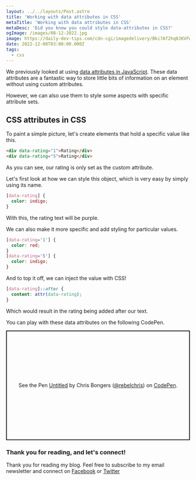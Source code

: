 ```yaml
---
layout: ../../layouts/Post.astro
title: 'Working with data attributes in CSS'
metaTitle: 'Working with data attributes in CSS'
metaDesc: 'Did you know you could style data-attributes in CSS?'
ogImage: /images/08-12-2022.jpg
image: https://daily-dev-tips.com/cdn-cgi/imagedelivery/Bki7Af2hq0JKVFw1XYYMQg/2bd97812-e404-4355-4e1a-e3e64d9f4400
date: 2022-12-08T03:00:00.000Z
tags:
  - css
---
```


We previously looked at using [data attributes in JavaScript](https://daily-dev-tips.com/posts/vanilla-javascript-data-attributes/). These data attributes are a fantastic way to store little bits of information on an element without using custom attributes.

However, we can also use them to style some aspects with specific attribute sets.

## CSS attributes in CSS

To paint a simple picture, let's create elements that hold a specific value like this.

```html
<div data-rating="1">Rating</div>
<div data-rating="5">Rating</div>
```

As you can see, our rating is only set as the custom attribute.

Let's first look at how we can style this object, which is very easy by simply using its name.

```css
[data-rating] {
  color: indigo;
}
```

With this, the rating text will be purple.

We can also make it more specific and add styling for particular values.

```css
[data-rating='1'] {
  color: red;
}
[data-rating='5'] {
  color: indigo;
}
```

And to top it off, we can inject the value with CSS!

```css
[data-rating]::after {
  content: attr(data-rating);
}
```

Which would result in the rating being added after our text.

You can play with these data attributes on the following CodePen.

<p class="codepen" data-height="300" data-default-tab="js,result" data-slug-hash="rNKrdGa" data-user="rebelchris" style="height: 300px; box-sizing: border-box; display: flex; align-items: center; justify-content: center; border: 2px solid; margin: 1em 0; padding: 1em;">
  <span>See the Pen <a href="https://codepen.io/rebelchris/pen/rNKrdGa">
  Untitled</a> by Chris Bongers (<a href="https://codepen.io/rebelchris">@rebelchris</a>)
  on <a href="https://codepen.io">CodePen</a>.</span>
</p>
<script async src="https://cpwebassets.codepen.io/assets/embed/ei.js"></script>

### Thank you for reading, and let's connect!

Thank you for reading my blog. Feel free to subscribe to my email newsletter and connect on [Facebook](https://www.facebook.com/DailyDevTipsBlog) or [Twitter](https://twitter.com/DailyDevTips1)

